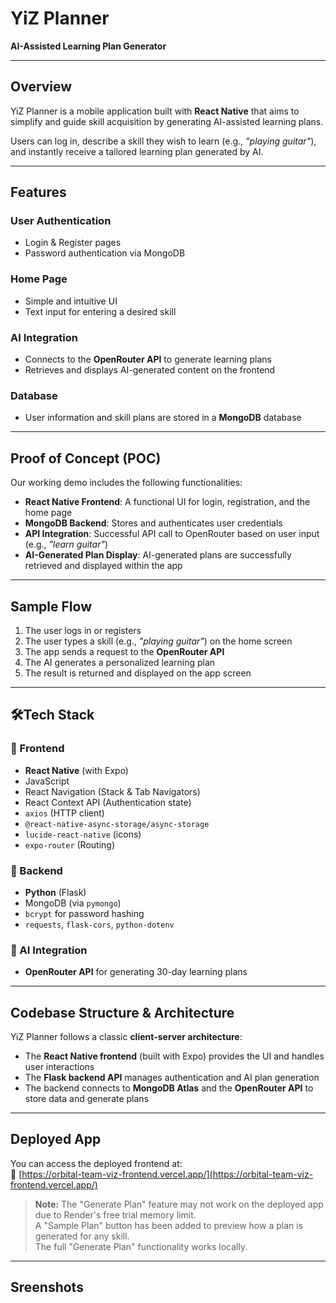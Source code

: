 # YiZ Planner  
**AI-Assisted Learning Plan Generator**

---

## Overview  
YiZ Planner is a mobile application built with **React Native** that aims to simplify and guide skill acquisition by generating AI-assisted learning plans.  

Users can log in, describe a skill they wish to learn (e.g., _"playing guitar"_), and instantly receive a tailored learning plan generated by AI.

---

##  Features  

### User Authentication
- Login & Register pages  
- Password authentication via MongoDB  

### Home Page
- Simple and intuitive UI  
- Text input for entering a desired skill  

### AI Integration
- Connects to the **OpenRouter API** to generate learning plans  
- Retrieves and displays AI-generated content on the frontend  

### Database
- User information and skill plans are stored in a **MongoDB** database  

---

## Proof of Concept (POC)  
Our working demo includes the following functionalities:

- **React Native Frontend**: A functional UI for login, registration, and the home page  
- **MongoDB Backend**: Stores and authenticates user credentials  
- **API Integration**: Successful API call to OpenRouter based on user input (e.g., _"learn guitar"_)  
- **AI-Generated Plan Display**: AI-generated plans are successfully retrieved and displayed within the app  

---

## Sample Flow  
1. The user logs in or registers  
2. The user types a skill (e.g., _"playing guitar"_) on the home screen  
3. The app sends a request to the **OpenRouter API**  
4. The AI generates a personalized learning plan  
5. The result is returned and displayed on the app screen  

---

## 🛠Tech Stack  

### 🔹 Frontend
- **React Native** (with Expo)
- JavaScript  
- React Navigation (Stack & Tab Navigators)  
- React Context API (Authentication state)  
- `axios` (HTTP client)  
- `@react-native-async-storage/async-storage`  
- `lucide-react-native` (icons)  
- `expo-router` (Routing)

### 🔹 Backend
- **Python** (Flask)  
- MongoDB (via `pymongo`)  
- `bcrypt` for password hashing  
- `requests`, `flask-cors`, `python-dotenv`  

### 🔹 AI Integration
- **OpenRouter API** for generating 30-day learning plans  

---

## Codebase Structure & Architecture  
YiZ Planner follows a classic **client-server architecture**:

- The **React Native frontend** (built with Expo) provides the UI and handles user interactions  
- The **Flask backend API** manages authentication and AI plan generation  
- The backend connects to **MongoDB Atlas** and the **OpenRouter API** to store data and generate plans  

---

## Deployed App  
You can access the deployed frontend at:  
🔗 [https://orbital-team-viz-frontend.vercel.app/](https://orbital-team-viz-frontend.vercel.app/)

> **Note:** The "Generate Plan" feature may not work on the deployed app due to Render's free trial memory limit.  
> A "Sample Plan" button has been added to preview how a plan is generated for any skill.  
> The full "Generate Plan" functionality works locally.

---

## Sreenshots

